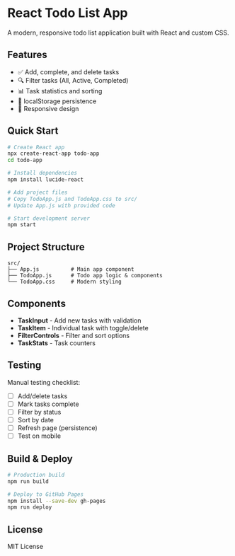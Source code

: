 # React Todo List App

A modern, responsive todo list application built with React and custom CSS.

## Features

- ✅ Add, complete, and delete tasks
- 🔍 Filter tasks (All, Active, Completed)
- 📊 Task statistics and sorting
- 💾 localStorage persistence
- 📱 Responsive design

## Quick Start

```bash
# Create React app
npx create-react-app todo-app
cd todo-app

# Install dependencies
npm install lucide-react

# Add project files
# Copy TodoApp.js and TodoApp.css to src/
# Update App.js with provided code

# Start development server
npm start
```

## Project Structure

```
src/
├── App.js          # Main app component
├── TodoApp.js      # Todo app logic & components
└── TodoApp.css     # Modern styling
```

## Components

- **TaskInput** - Add new tasks with validation
- **TaskItem** - Individual task with toggle/delete
- **FilterControls** - Filter and sort options
- **TaskStats** - Task counters

## Testing

Manual testing checklist:

- [ ] Add/delete tasks
- [ ] Mark tasks complete
- [ ] Filter by status
- [ ] Sort by date
- [ ] Refresh page (persistence)
- [ ] Test on mobile

## Build & Deploy

```bash
# Production build
npm run build

# Deploy to GitHub Pages
npm install --save-dev gh-pages
npm run deploy
```

## License

MIT License
